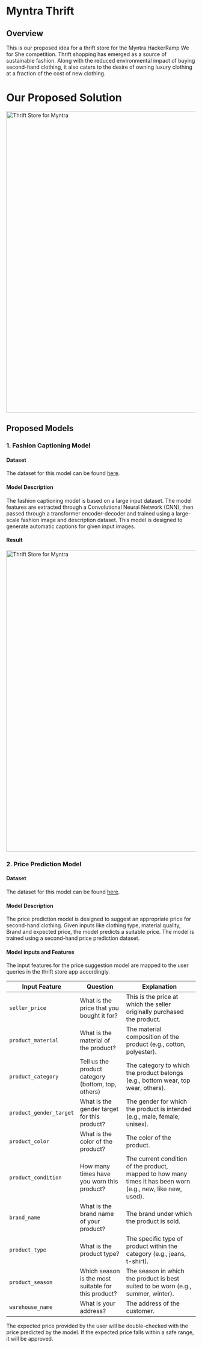 
# Myntra Thrift

## Overview

This is our proposed idea for a thrift store for the Myntra HackerRamp We for She competition. Thrift shopping has emerged as a source of sustainable fashion. Along with the reduced environmental impact of buying second-hand clothing, it also caters to the desire of owning luxury clothing at a fraction of the cost of new clothing.
# Our Proposed Solution 
<img src="https://github.com/user-attachments/assets/80daa3c7-1a59-4173-855d-ba682522e92c" alt="Thrift Store for Myntra" width="800"/>


## Proposed Models

### 1. Fashion Captioning Model

#### Dataset
The dataset for this model can be found [here](https://www.kaggle.com/competitions/h-and-m-personalized-fashion-recommendations/data).

#### Model Description
The fashion captioning model is based on a large input dataset. The model features are extracted through a Convolutional Neural Network (CNN), then passed through a transformer encoder-decoder and trained using a large-scale fashion image and description dataset. This model is designed to generate automatic captions for given input images.
#### Result
<img src="https://github.com/user-attachments/assets/320df869-8ab2-413c-ac44-2c6c89275597" alt="Thrift Store for Myntra" width="800"/>


### 2. Price Prediction Model

#### Dataset
The dataset for this model can be found [here](https://www.kaggle.com/datasets/justinpakzad/vestiaire-fashion-dataset).

#### Model Description
The price prediction model is designed to suggest an appropriate price for second-hand clothing. Given inputs like clothing type, material quality, Brand and expected price, the model predicts a suitable price. The model is trained using a second-hand price prediction dataset.

#### Model inputs and Features
The input features for the price suggestion model are mapped to the user queries in the thrift store app accordingly.


| **Input Feature**           | **Question**                                                                 | **Explanation**                                                                                                           |
|-----------------------------|------------------------------------------------------------------------------|---------------------------------------------------------------------------------------------------------------------------|
| `seller_price`              | What is the price that you bought it for?                                     | This is the price at which the seller originally purchased the product.                                                   |
| `product_material`          | What is the material of the product?                                          | The material composition of the product (e.g., cotton, polyester).                                                        |
| `product_category`          | Tell us the product category (bottom, top, others)                            | The category to which the product belongs (e.g., bottom wear, top wear, others).                                          |
| `product_gender_target`     | What is the gender target for this product?                                   | The gender for which the product is intended (e.g., male, female, unisex).                                                |
| `product_color`             | What is the color of the product?                                             | The color of the product.                                                                                                 |
| `product_condition`         | How many times have you worn this product?                                    | The current condition of the product, mapped to how many times it has been worn (e.g., new, like new, used).              |
| `brand_name`                | What is the brand name of your product?                                       | The brand under which the product is sold.                                                                                |
| `product_type`              | What is the product type?                                                     | The specific type of product within the category (e.g., jeans, t-shirt).                                                  |
| `product_season`            | Which season is the most suitable for this product?                           | The season in which the product is best suited to be worn (e.g., summer, winter).                                         |
| `warehouse_name`            | What is your address?                                                         | The address of the customer.                                                                                              |



The expected price provided by the user will be double-checked with the price predicted by the model. If the expected price falls within a safe range, it will be approved.


